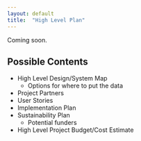 ```yaml
---
layout: default
title:  "High Level Plan"
---
```


Coming soon.

## Possible Contents
- High Level Design/System Map
    * Options for where to put the data
- Project Partners
- User Stories
- Implementation Plan
- Sustainability Plan
    * Potential funders
- High Level Project Budget/Cost Estimate
